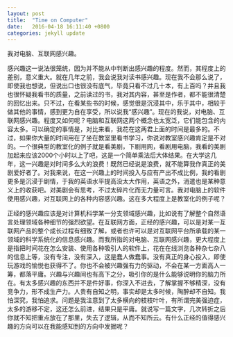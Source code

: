 ```yaml
---
layout: post
title:  "Time on Computer"
date:   2016-04-18 16:11:40 +0800
categories: jekyll update
---
```


我对电脑、互联网感兴趣。

感兴趣这一说法很笼统，因为并不能从中判断出感兴趣的程度。然而，其程度上的差别，意义重大。就在几年之前，我会说我对读书感兴趣。现在我不会那么说了，即使我也想说，但说出口也很没有底气，毕竟只看不过几十本，有上百吗？并且我也很怀疑我看书的质量，之前读过的书，我对其内容，甚至是作者，都不能很清楚的回忆出来。只不过，在看某些书的时候，感觉很是沉浸其中，乐于其中，相较于做其他的事情，感到更为自在享受，所以说我“感兴趣”。现在的我说，对电脑、互联网感兴趣。程度又如何呢？电脑和互联网这两个概念也太宽泛，它们能包含的内容太多。可以确定的事情是，对比来看，我花在这两君上面的时间是最多的。不过，如果你大量的时间用在了坐在教室里看书学习，你说对教室感兴趣肯定是不对的。一个很典型的教室化的例子就是看美剧，下剧用网，看剧用电脑，我看的美剧加起来应该2000个小时以上了吧，这是一个简单乘法后大体结果。在大学这几年，这一兴趣是对时间多么大的浪费！既然已经说是浪费，就不能算我作真正的美剧爱好者了。对我来说，在这一兴趣上的时间投入与应有产出不成比例，我的看剧更多是沉浸于剧情，于我的英语水平提高没太大作用，英语之外，消遣也是某种意义上的收获吧。对美剧会有思考，不过太碎片化而无力量可言。我对电脑上的软件使用感兴趣，对互联网上的各种内容感兴趣。这在多大程度上是教室化的例子呢？

正经的感兴趣应该是对计算机科学某一分支领域感兴趣，比如说有了解整个自然语言处理领域各种细节的强烈欲望。在互联网方面，正经的感兴趣，可以是对某一互联网产品的整个成长过程有细致了解，或者也许可以是对互联网平台所承载的某一领域的科学系统化的信息感兴趣。而我所指的对电脑、互联网感兴趣，更大程度上是指把时间花在怎么安装、使用各种吸引人的软件上，花在在线浏览各种杂七杂八的信息上等，没有专注，没有深入，这是蠢人做蠢事。没有真正的身心投入，即使玩游戏的愉悦也获得不了。你也不会被兴趣强有力的驱动，不会在某一方面高人一筹，都落平庸。兴趣与兴趣间也有高下之分，吸引你的是什么能够说明你的脑力所在。有太多感兴趣的东西并不是件好事，你深入不进去，了解掌握不够精深，没有竞争力，形不成生产力。人贵有自知之明，事实却是太多时候，陶醉却不自知。我怕深究，我怕追求。问题是我注意到了太多横向的枝枝叶叶，有所谓完美强迫症，太多的游移不定，这还怎么前进，结果只是平庸。就说写一篇文字，几次转折之后你就不知把重点放在了那里，失去了逻辑，从而不知所云。有什么正经的值得感兴趣的方向可以在我能感知到的方向中发掘呢？


